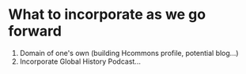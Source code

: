 # What to incorporate as we go forward

1. Domain of one's own \(building Hcommons profile, potential blog...\)
2. Incorporate Global History Podcast...


